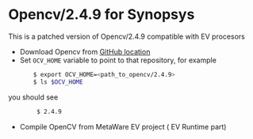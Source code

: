 # Opencv/2.4.9 for Synopsys

This is a patched version of Opencv/2.4.9 compatible with EV procesors

 -  Download Opencv from [GitHub location](https://github.com/foss-for-synopsys-dwc-arc-processors/opencv-for-synopsys)
 -  Set `OCV_HOME` variable to point to that repository, for example 
 ```sh
        $ export OCV_HOME=<path_to_opencv/2.4.9>        
        $ ls $OCV_HOME 
```
you should see
```sh        
        $ 2.4.9
```        
 - Compile OpenCV from MetaWare EV  project ( EV Runtime part)
 
